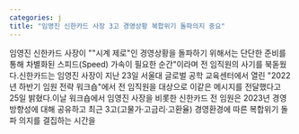 ```yaml
---
categories: j
title: "임영진 신한카드 사장 3고 경영상황 복합위기 돌파의지 중요"
---
```

임영진 신한카드 사장이 ""시계 제로"인 경영상황을 돌파하기 위해서는 단단한 준비를 통해 차별화된 스피드(Speed) 가속이 필요한 순간"이라며 전 임직원의 사기를 북돋웠다.신한카드는 임영진 사장이 지난 23일 서울대 글로벌 공학 교육센터에서 열린 "2022년 하반기 임원 전략 워크숍"에서 전 임직원을 대상으로 이같은 메시지를 전달했다고 25일 밝혔다.이날 워크숍에서 임영진 사장을 비롯한 신한카드 전 임원은 2023년 경영 방향성에 대해 공유하고 최근 3고(고물가·고금리·고환율) 경영환경에 따른 복합위기 돌파 의지를 결집하는 시간을
